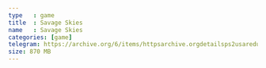 ```yaml
---
type   : game
title  : Savage Skies
name   : Savage Skies
categories: [game]
telegram: https://archive.org/6/items/httpsarchive.orgdetailsps2usaredump3/Savage%20Skies.7z
size: 870 MB
---
```



